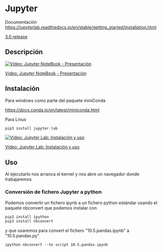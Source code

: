 # Jupyter

Documentación https://jupyterlab.readthedocs.io/en/stable/getting_started/installation.html


[3.0 release](https://blog.jupyter.org/jupyterlab-3-0-is-out-4f58385e25bb)

## Descripción

[![Vídeo: Jupyter NoteBook - Presentación](https://img.youtube.com/vi/i9YTHQoVMbI/0.jpg)](https://drive.google.com/file/d/1aPMWWwv4NVQ9woU_TG9xMqlCgt9LuEES/view?usp=sharing)


[Vídeo: Jupyter NoteBook - Presentación](https://drive.google.com/file/d/1aPMWWwv4NVQ9woU_TG9xMqlCgt9LuEES/view?usp=sharing)


## Instalación

Para windows como parte del paquete miniConda

https://docs.conda.io/en/latest/miniconda.html

Para Linux

```python
pip3 install jupyter-lab
```

[![Vídeo: Jupyter Lab: Instalación y uso](https://img.youtube.com/vi/sATI5vQvBSQ/0.jpg)](https://drive.google.com/file/d/1bjQ4LxMK-KCER1RteqaN0KV6ED4YeGnU/view?usp=sharing)


[Vídeo: Jupyter Lab: Instalación y uso](https://drive.google.com/file/d/1bjQ4LxMK-KCER1RteqaN0KV6ED4YeGnU/view?usp=sharing)


## Uso

Al ejecutarlo nos arranca el kernel y nos abre un navegador donde trabajaremos



### Conversión de fichero Jupyter a python

Podemos convertir un fichero ipynb a un fichero python estándar usando el paquete nbconvert que podemos instalar con

```python
pip3 install ipython 
pip3 install nbconvert
```

y que usaremos para convert el fichero "10.5.pandas.ipynb" a "10.5.pandas.py"

```shell
ipython nbconvert --to script 10.5.pandas.ipynb
```
